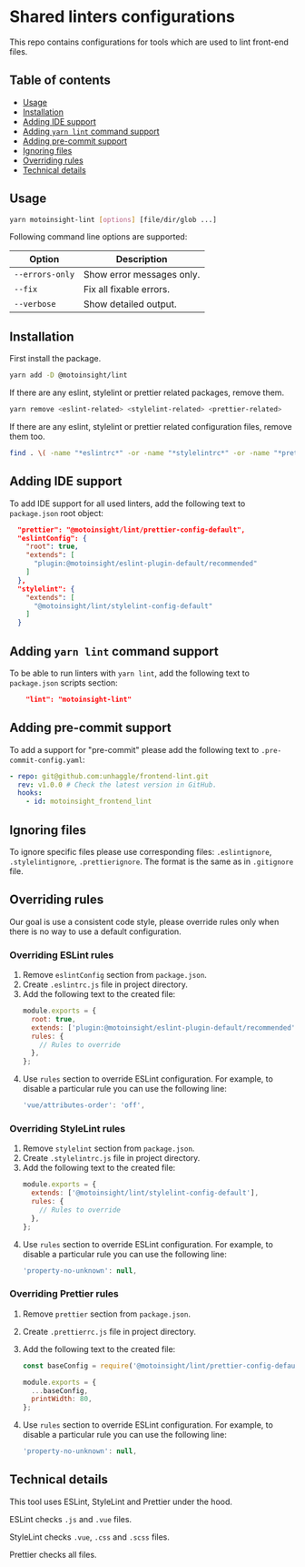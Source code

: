 # Shared linters configurations

This repo contains configurations for tools which are used to lint front-end files.

## Table of contents

- [Usage](#usage)
- [Installation](#installation)
- [Adding IDE support](#adding-ide-support)
- [Adding `yarn lint` command support](#adding-yarn-lint-command-support)
- [Adding pre-commit support](#adding-pre-commit-support)
- [Ignoring files](#ignoring-files)
- [Overriding rules](#overriding-rules)
- [Technical details](#technical-details)

## Usage

```bash
yarn motoinsight-lint [options] [file/dir/glob ...]
```

Following command line options are supported:

| Option          | Description               |
| --------------- | ------------------------- |
| `--errors-only` | Show error messages only. |
| `--fix`         | Fix all fixable errors.   |
| `--verbose`     | Show detailed output.     |

## Installation

First install the package.

```bash
yarn add -D @motoinsight/lint
```

If there are any eslint, stylelint or prettier related packages, remove them.

```bash
yarn remove <eslint-related> <stylelint-related> <prettier-related>
```

If there are any eslint, stylelint or prettier related configuration files, remove them too.

```bash
find . \( -name "*eslintrc*" -or -name "*stylelintrc*" -or -name "*prettierrc*" \) -not -path "*node_modules*"
```

## Adding IDE support

To add IDE support for all used linters, add the following text to `package.json` root object:

```json
  "prettier": "@motoinsight/lint/prettier-config-default",
  "eslintConfig": {
    "root": true,
    "extends": [
      "plugin:@motoinsight/eslint-plugin-default/recommended"
    ]
  },
  "stylelint": {
    "extends": [
      "@motoinsight/lint/stylelint-config-default"
    ]
  }
```

## Adding `yarn lint` command support

To be able to run linters with `yarn lint`, add the following text to `package.json` scripts section:

```json
    "lint": "motoinsight-lint"
```

## Adding pre-commit support

To add a support for "pre-commit" please add the following text to `.pre-commit-config.yaml`:

```yml
- repo: git@github.com:unhaggle/frontend-lint.git
  rev: v1.0.0 # Check the latest version in GitHub.
  hooks:
    - id: motoinsight_frontend_lint
```

## Ignoring files

To ignore specific files please use corresponding files: `.eslintignore`, `.stylelintignore`, `.prettierignore`. The format is the same as in `.gitignore` file.

## Overriding rules

Our goal is use a consistent code style, please override rules only when there is no way to use a default configuration.

### Overriding ESLint rules

1. Remove `eslintConfig` section from `package.json`.
2. Create `.eslintrc.js` file in project directory.
3. Add the following text to the created file:
   ```js
   module.exports = {
     root: true,
     extends: ['plugin:@motoinsight/eslint-plugin-default/recommended'],
     rules: {
       // Rules to override
     },
   };
   ```
4. Use `rules` section to override ESLint configuration.
   For example, to disable a particular rule you can use the following line:
   ```js
   'vue/attributes-order': 'off',
   ```

### Overriding StyleLint rules

1. Remove `stylelint` section from `package.json`.
2. Create `.stylelintrc.js` file in project directory.
3. Add the following text to the created file:
   ```js
   module.exports = {
     extends: ['@motoinsight/lint/stylelint-config-default'],
     rules: {
       // Rules to override
     },
   };
   ```
4. Use `rules` section to override ESLint configuration.
   For example, to disable a particular rule you can use the following line:
   ```js
   'property-no-unknown': null,
   ```

### Overriding Prettier rules

1. Remove `prettier` section from `package.json`.
2. Create `.prettierrc.js` file in project directory.
3. Add the following text to the created file:

   ```js
   const baseConfig = require('@motoinsight/lint/prettier-config-default');

   module.exports = {
     ...baseConfig,
     printWidth: 80,
   };
   ```

4. Use `rules` section to override ESLint configuration.
   For example, to disable a particular rule you can use the following line:
   ```js
   'property-no-unknown': null,
   ```

## Technical details

This tool uses ESLint, StyleLint and Prettier under the hood.

ESLint checks `.js` and `.vue` files.

StyleLint checks `.vue`, `.css` and `.scss` files.

Prettier checks all files.
